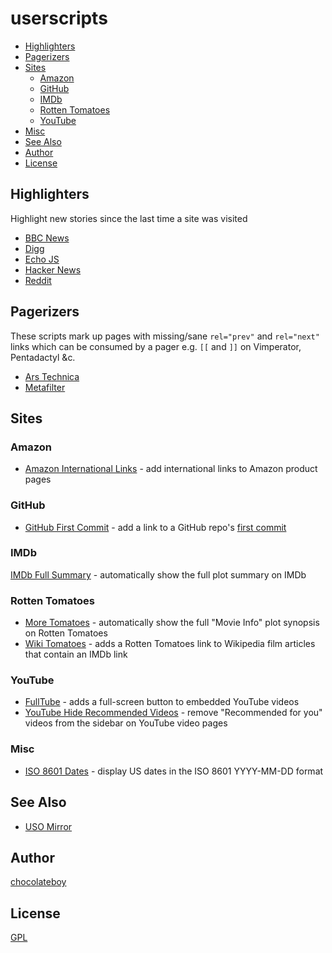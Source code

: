 # userscripts

- [Highlighters](#highlighters)
- [Pagerizers](#pagerizers)
- [Sites](#sites)
    - [Amazon](#amazon)
    - [GitHub](#github)
    - [IMDb](#imdb)
    - [Rotten Tomatoes](#rotten-tomatoes)
    - [YouTube](#youtube)
- [Misc](#misc)
- [See Also](#see-also)
- [Author](#author)
- [License](#license)

## Highlighters

Highlight new stories since the last time a site was visited

* [BBC News](https://github.com/chocolateboy/userscripts/raw/master/highlight_bbc_news.user.js)
* [Digg](https://github.com/chocolateboy/userscripts/raw/master/highlight_digg.user.js)
* [Echo JS](https://github.com/chocolateboy/userscripts/raw/master/highlight_echo_js.user.js)
* [Hacker News](https://github.com/chocolateboy/userscripts/raw/master/highlight_hacker_news.user.js)
* [Reddit](https://github.com/chocolateboy/userscripts/raw/master/highlight_reddit.user.js)

## Pagerizers

These scripts mark up pages with missing/sane `rel="prev"` and `rel="next"` links which can be consumed by a pager e.g. <code>[[</code> and <code>]]</code> on Vimperator, Pentadactyl &c.

* [Ars Technica](https://github.com/chocolateboy/userscripts/raw/master/pagerize_ars_technica.user.js)
* [Metafilter](https://github.com/chocolateboy/userscripts/raw/master/pagerize_metafilter.user.js)

## Sites

### Amazon

* [Amazon International Links](https://github.com/chocolateboy/userscripts/raw/master/amazon_international_links.user.js) - add international links to Amazon product pages

### GitHub

* [GitHub First Commit](https://github.com/chocolateboy/userscripts/raw/master/github_first_commit.user.js) - add a link to a GitHub repo's [first commit](http://first-commit.com)

### IMDb

[IMDb Full Summary](https://github.com/chocolateboy/userscripts/raw/master/imdb_full_summary.user.js) - automatically show the full plot summary on IMDb

### Rotten Tomatoes

* [More Tomatoes](https://github.com/chocolateboy/userscripts/raw/master/more_tomatoes.user.js) - automatically show the full "Movie Info" plot synopsis on Rotten Tomatoes
* [Wiki Tomatoes](https://github.com/chocolateboy/userscripts/raw/master/wiki_tomatoes.user.js) - adds a Rotten Tomatoes link to Wikipedia film articles that contain an IMDb link

### YouTube

* [FullTube](https://github.com/chocolateboy/userscripts/raw/master/fulltube.user.js) - adds a full-screen button to embedded YouTube videos
* [YouTube Hide Recommended Videos](https://github.com/chocolateboy/userscripts/raw/master/youtube_sidebar_hide_recommended_videos.user.js) - remove "Recommended for you" videos from the sidebar on YouTube video pages

### Misc

* [ISO 8601 Dates](https://github.com/chocolateboy/userscripts/raw/master/iso_8601_dates.user.js) - display US dates in the ISO 8601 YYYY-MM-DD format

## See Also

* [USO Mirror](http://userscripts-mirror.org/users/3169/scripts)

## Author

[chocolateboy](mailto:chocolate@cpan.org)

## License

[GPL](http://www.gnu.org/copyleft/gpl.html)

